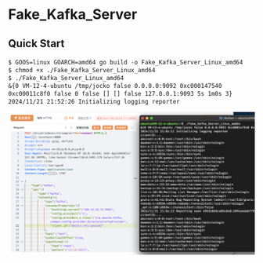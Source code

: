 # Fake_Kafka_Server

## Quick Start
``` shell
$ GOOS=linux GOARCH=amd64 go build -o Fake_Kafka_Server_Linux_amd64
$ chmod +x ./Fake_Kafka_Server_Linux_amd64
$ ./Fake_Kafka_Server_Linux_amd64 
&{0 VM-12-4-ubuntu /tmp/jocko false 0.0.0.0:9092 0xc000147540 0xc00011c8f0 false 0 false [] [] false 127.0.0.1:9093 5s 1m0s 3}
2024/11/21 21:52:26 Initializing logging reporter
```
![](images/img.png)
